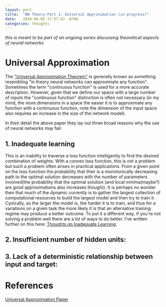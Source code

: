 ```yaml
---
layout: post
title:  "NN Theory-Part 1: Universal Approximation (in-progress)"
date:   2020-06-05 17:57:47 -0700
categories: thoughts
---
```


*this is meant to be part of an ongoing series discussing theoretical aspects of neural networks*

# Universal Approximation

The ["Universal Approximation Theorem"][UniversalApprox] is generally known as something resembling "in theory neural networks can approximate any function". Sometimes the term "continuous function" is used for a more accurate description. However, given that we define our space with a large number of inputs the "continuous function" distinction is often not necessary (in my mind, the more dimensions in a space the easier it is to approximate any function with a continuous function, note the dimension of the input space also requires an increase in the size of the network model).

In their detail the above paper they lay out three broad reasons why the use of neural networks may fail:

## 1. Inadequate learning
This is an inability to traverse a loss function intelligently to find the desired combination of weights. With a convex loss function, this is not a problem but such a problem often arises in practical applications. From a given point on the loss function the probability that their is a monotonically decreasing path to the optimal solution decreases with the number of parameters involved(the probability that the optimal solution (and local minima(maybe?) are good approximations also increases though)). 
It is perhaps no wonder then that much of the dynamic currently is to gather the largest collection of computational resources to build the largest model and then try to train it. Cynically, as the larger the model is, the harder it is to train, and thus for a variations on a given task the more likely it is that an alternative training regime may produce a better outcome. To put it a different way, if you're not solving a problem well there are a lot of ways to do better. I've written further on this here: [Thoughts on Inadequate Learning][InadequateLearning].

## 2. Insufficient number of hidden units:
## 3. Lack of a deterministic relationship between input and target:

# References

[Universal Approximation Paper][UniversalApprox]

[InadequateLearning]: https://johncookds.github.io/posts/thoughts/2020/06/06/thoughts-on-inadequate-learning.html

[ConvNetPruning]: https://arxiv.org/pdf/1611.06440.pdf

[UniversalApprox]: http://cognitivemedium.com/magic_paper/assets/Hornik.pdf

[WeightAgnostic]: https://arxiv.org/pdf/1906.04358.pdf
